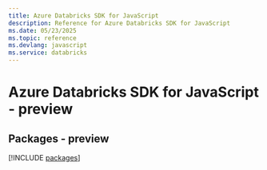 ```yaml
---
title: Azure Databricks SDK for JavaScript
description: Reference for Azure Databricks SDK for JavaScript
ms.date: 05/23/2025
ms.topic: reference
ms.devlang: javascript
ms.service: databricks
---
```

# Azure Databricks SDK for JavaScript - preview
## Packages - preview
[!INCLUDE [packages](databricks-index.md)]